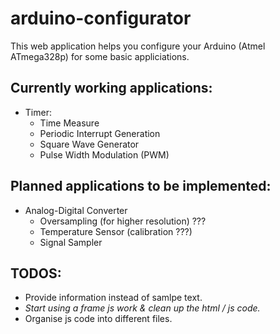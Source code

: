 # arduino-configurator
This web application helps you configure your Arduino (Atmel ATmega328p) for some basic appliciations.

## Currently working applications:
* Timer:
  * Time Measure
  * Periodic Interrupt Generation
  * Square Wave Generator
  * Pulse Width Modulation (PWM)

## Planned applications to be implemented:
* Analog-Digital Converter
  * Oversampling (for higher resolution) ???
  * Temperature Sensor (calibration ???)
  * Signal Sampler

## TODOS:
* Provide information instead of samlpe text.
* *Start using a frame js work & clean up the html / js code.*
* Organise js code into different files.
